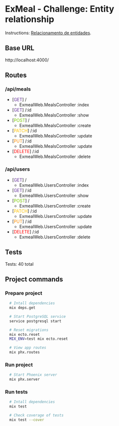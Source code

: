 # ExMeal - Challenge: Entity relationship

Instructions: [Relacionamento de entidades](https://www.notion.so/Desafio-01-Relacionamento-de-entidades-a3f4e684eefa493c97e7bb3f51c04989).

## Base URL
http://localhost:4000/

## Routes

### /api/meals
* [<span style="color:#663399">GET</span>] / 
  + ExmealWeb.MealsController :index
* [<span style="color:#663399">GET</span>] /:id 
  + ExmealWeb.MealsController :show
* [<span style="color:#79c900">POST</span>] / 
  + ExmealWeb.MealsController :create
* [<span style="color:#ffc000">PATCH</span>] /:id 
  + ExmealWeb.MealsController :update
* [<span style="color:#ff8c00">PUT</span>] /:id 
  + ExmealWeb.MealsController :update
* [<span style="color:#ff0000">DELETE</span>] /:id 
  + ExmealWeb.MealsController :delete

### /api/users
* [<span style="color:#663399">GET</span>] / 
  + ExmealWeb.UsersController :index
* [<span style="color:#663399">GET</span>] /:id 
  + ExmealWeb.UsersController :show
* [<span style="color:#79c900">POST</span>] / 
  + ExmealWeb.UsersController :create
* [<span style="color:#ffc000">PATCH</span>] /:id 
  + ExmealWeb.UsersController :update
* [<span style="color:#ff8c00">PUT</span>] /:id 
  + ExmealWeb.UsersController :update
* [<span style="color:#ff0000">DELETE</span>] /:id 
  + ExmealWeb.UsersController :delete

## Tests
Tests: 40 total
## Project commands
### Prepare project
```bash
  # Intall dependencies
  mix deps.get

  # Start PostgreSQL service
  service postgresql start

  # Reset migrations
  mix ecto.reset
  MIX_ENV=test mix ecto.reset 

  # View app routes
  mix phx.routes
```
### Run project
```bash
  # Start Phoenix server
  mix phx.server
```

### Run tests
```bash
  # Intall dependencies
  mix test

  # Check coverage of tests
  mix test --cover
```